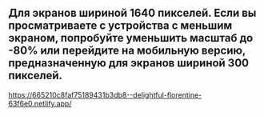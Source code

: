 ## Для экранов шириной 1640 пикселей. Если вы просматриваете с устройства с меньшим экраном, попробуйте уменьшить масштаб до -80% или перейдите на мобильную версию, предназначенную для экранов шириной 300 пикселей.

https://665210c8faf75189431b3db8--delightful-florentine-63f6e0.netlify.app/


